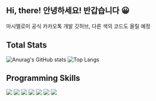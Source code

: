 ## Hi, there! 안녕하세요! 반갑습니다 😀
마시멜로미 공식 카카오톡 개발 깃허브, 다른 색의 코드도 올릴 예정
 
 ## Total Stats
![Anurag's GitHub stats](https://github-readme-stats.vercel.app/api?username=masimellomi&show_icons=true&icon_color=FFFFFF&hide=issues,contribs&include_all_commits=true&title_color=FFFFFF&text_color=FFFFFF&bg_color=180deg,BE93C5,7BC6CC)
![Top Langs](https://github-readme-stats.vercel.app/api/top-langs/?username=Masimellomi&layout=compact&theme=dracula)
 
 
 ## Programming Skills
 <p align='left'>
  <img src="https://img.shields.io/badge/Java-007396?style=flat-square&logo=Java&logoColor=white"/>
  <img src="https://img.shields.io/badge/Arduino-00979D?style=flat-square&logo=Arduino&logoColor=white"/>
  <a><img src="https://img.shields.io/badge/HTML-E34F26?style=flat-square&logo=HTML5&logoColor=FFFFFF"/></a>
<a><img src="https://img.shields.io/badge/CSS-1572B6?style=flat-square&logo=CSS3&logoColor=FFFFFF"/></a>
<a><img src="https://img.shields.io/badge/JavaScript-F7DF1E?style=flat-square&logo=JavaScript&logoColor=FFFFFF"/></a>
<a><img src="https://img.shields.io/badge/Node.js-339933?style=flat-square&logo=Node.js&logoColor=FFFFFF"/></a>
<a><img src="https://img.shields.io/badge/Python-3776AB?style=flat-square&logo=Python&logoColor=FFFFFF"/></a>
</p>
 
